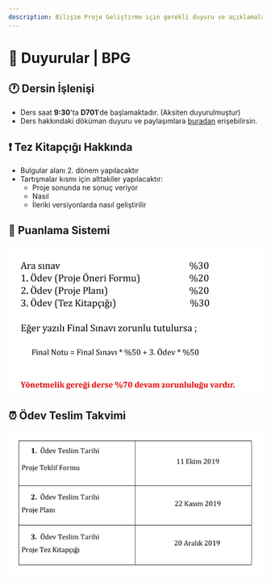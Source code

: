 ```yaml
---
description: Bilişim Proje Geliştirme için gerekli duyuru ve açıklamalar
---
```


# 📢 Duyurular \| BPG

## 🕐 Dersin İşlenişi

* Ders saat **9:30**'ta **D701**'de başlamaktadır. \(Aksiten duyurulmuştur\)
* Ders hakkındaki döküman duyuru ve paylaşımlara [buradan](https://drive.google.com/drive/folders/1AWmBGylil0LdmAGZPY8HL4LkqcmLPd4h) erişebilirsin.

## ❗ Tez Kitapçığı Hakkında

* Bulgular alanı 2. dönem yapılacaktır
* Tartışmalar kısmı için alttakiler yapılacaktır:
  * Proje sonunda ne sonuç veriyor
  * Nasıl
  * İleriki versiyonlarda nasıl geliştirilir

## 💯 Puanlama Sistemi

![](../../../res/bpg%20puanlama%20sistemi.jpeg)

## ⏰ Ödev Teslim Takvimi

![](../../../res/bpg_homework.png)

